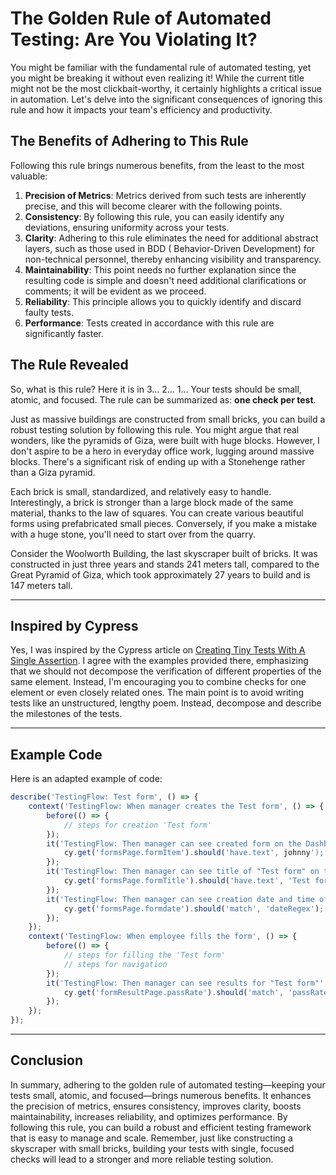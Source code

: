 # The Golden Rule of Automated Testing: Are You Violating It?

You might be familiar with the fundamental rule of automated testing, yet you might be breaking it without even
realizing it! While the current title might not be the most clickbait-worthy, it certainly highlights a critical issue
in automation. Let's delve into the significant consequences of ignoring this rule and how it impacts your team's
efficiency and productivity.

## The Benefits of Adhering to This Rule

Following this rule brings numerous benefits, from the least to the most valuable:

1. **Precision of Metrics**: Metrics derived from such tests are inherently precise, and this will become clearer with
   the following points.
2. **Consistency**: By following this rule, you can easily identify any deviations, ensuring uniformity across your
   tests.
3. **Clarity**: Adhering to this rule eliminates the need for additional abstract layers, such as those used in BDD (
   Behavior-Driven Development) for non-technical personnel, thereby enhancing visibility and transparency.
4. **Maintainability**: This point needs no further explanation since the resulting code is simple and doesn't need
   additional clarifications or comments; it will be evident as we proceed.
5. **Reliability**: This principle allows you to quickly identify and discard faulty tests.
6. **Performance**: Tests created in accordance with this rule are significantly faster.

## The Rule Revealed

So, what is this rule? Here it is in 3... 2... 1... Your tests should be small, atomic, and focused. The rule can be
summarized as: **one check per test**.

Just as massive buildings are constructed from small bricks, you can build a robust testing solution by following this
rule. You might argue that real wonders, like the pyramids of Giza, were built with huge blocks. However, I don't aspire
to be a hero in everyday office work, lugging around massive blocks. There's a significant risk of ending up with a
Stonehenge rather than a Giza pyramid.

Each brick is small, standardized, and relatively easy to handle. Interestingly, a brick is stronger than a large block
made of the same material, thanks to the law of squares. You can create various beautiful forms using prefabricated
small pieces. Conversely, if you make a mistake with a huge stone, you'll need to start over from the quarry.

Consider the Woolworth Building, the last skyscraper built of bricks. It was constructed in just three years and stands
241 meters tall, compared to the Great Pyramid of Giza, which took approximately 27 years to build and is 147 meters
tall.

---

## Inspired by Cypress

Yes, I was inspired by the Cypress article
on [Creating Tiny Tests With A Single Assertion](https://docs.cypress.io/guides/references/best-practices#Creating-Tiny-Tests-With-A-Single-Assertion).
I agree with the examples provided there, emphasizing that we should not decompose the verification of different
properties of the same element. Instead, I'm encouraging you to combine checks for one element or even closely related
ones. The main point is to avoid writing tests like an unstructured, lengthy poem. Instead, decompose and describe the
milestones of the tests.

---

## Example Code

Here is an adapted example of code:

```javascript
describe('TestingFlow: Test form', () => {
    context('TestingFlow: When manager creates the Test form', () => {
        before(() => {
            // steps for creation 'Test form'
        });
        it('TestingFlow: Then manager can see created form on the Dashboard', () => {
            cy.get('formsPage.formItem').should('have.text', johnny');
        });
        it('TestingFlow: Then manager can see title of "Test form" on the Dashboard', () => {
            cy.get('formsPage.formTitle').should('have.text', 'Test form title').and('be.visible');
        });
        it('TestingFlow: Then manager can see creation date and time of "Test form" on the Dashboard', () => {
            cy.get('formsPage.formdate').should('match', 'dateRegex');
        });
    });
    context('TestingFlow: When employee fills the form', () => {
        before(() => {
            // steps for filling the 'Test form'
            // steps for navigation
        });
        it('TestingFlow: Then manager can see results for "Test form"', () => {
            cy.get('formResultPage.passRate').should('match', 'passRateRegex');
        });
    });
});
```

---

## Conclusion

In summary, adhering to the golden rule of automated testing—keeping your tests small, atomic, and focused—brings
numerous benefits. It enhances the precision of metrics, ensures consistency, improves clarity, boosts maintainability,
increases reliability, and optimizes performance. By following this rule, you can build a robust and efficient testing
framework that is easy to manage and scale. Remember, just like constructing a skyscraper with small bricks, building
your tests with single, focused checks will lead to a stronger and more reliable testing solution.
